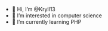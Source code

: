 - 👋 Hi, I’m @Kryll13
- 👀 I’m interested in computer science
- 🌱 I’m currently learning PHP


<!---
Kryll13/Kryll13 is a ✨ special ✨ repository because its `README.md` (this file) appears on your GitHub profile.
You can click the Preview link to take a look at your changes.
- 💞️ I’m looking to collaborate on ...
- 📫 How to reach me ...
--->
